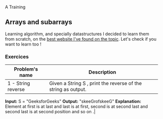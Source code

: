 A Training

## Arrays and subarrays

Learning algorithm, and specially datastructures I decided to learn them from scratch, on the
[best website I've found on the topic](https://www.geeksforgeeks.org/complete-guide-to-dsa-for-beginners/?ref=ghm).
Let's check if you want to learn too !

### Exercices

|Problem's name| Description|
| ------ | ----- |
|1 - String reverse|Given a String S , print the reverse of the string as output.
**Input:** S = "GeeksforGeeks"
**Output:** "skeeGrofskeeG"
**Explanation:** Element at first is at last and last is at first, second is at second last and second last is at second position and so on .|

